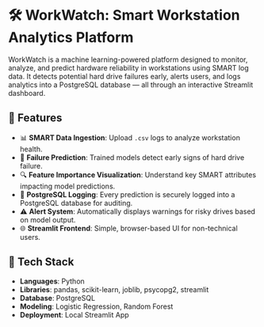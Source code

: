 # 🛠️ WorkWatch: Smart Workstation Analytics Platform

WorkWatch is a machine learning-powered platform designed to monitor, analyze, and predict hardware reliability in workstations using SMART log data. It detects potential hard drive failures early, alerts users, and logs analytics into a PostgreSQL database — all through an interactive Streamlit dashboard.

## 🚀 Features

- 📊 **SMART Data Ingestion**: Upload `.csv` logs to analyze workstation health.
- 🤖 **Failure Prediction**: Trained models detect early signs of hard drive failure.
- 🔍 **Feature Importance Visualization**: Understand key SMART attributes impacting model predictions.
- 📝 **PostgreSQL Logging**: Every prediction is securely logged into a PostgreSQL database for auditing.
- ⚠️ **Alert System**: Automatically displays warnings for risky drives based on model output.
- 🌐 **Streamlit Frontend**: Simple, browser-based UI for non-technical users.

## 🧠 Tech Stack

- **Languages**: Python
- **Libraries**: pandas, scikit-learn, joblib, psycopg2, streamlit
- **Database**: PostgreSQL
- **Modeling**: Logistic Regression, Random Forest
- **Deployment**: Local Streamlit App

